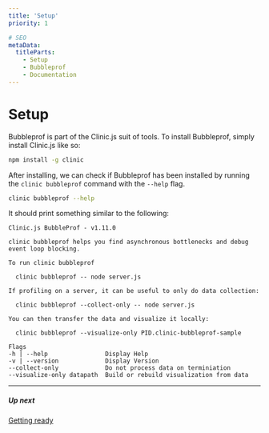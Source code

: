 ```yaml
---
title: 'Setup'
priority: 1

# SEO
metaData:
  titleParts:
    - Setup
    - Bubbleprof
    - Documentation
---
```


# Setup

Bubbleprof is part of the Clinic.js suit of tools. To install Bubbleprof, simply install Clinic.js like so:

```bash
npm install -g clinic
```

After installing, we can check if Bubbleprof has been installed by running the `clinic bubbleprof` command with the `--help` flag.

```bash
clinic bubbleprof --help
```

It should print something similar to the following:

```
Clinic.js BubbleProf - v1.11.0

clinic bubbleprof helps you find asynchronous bottlenecks and debug event loop blocking.

To run clinic bubbleprof

  clinic bubbleprof -- node server.js

If profiling on a server, it can be useful to only do data collection:

  clinic bubbleprof --collect-only -- node server.js

You can then transfer the data and visualize it locally:

  clinic bubbleprof --visualize-only PID.clinic-bubbleprof-sample

Flags
-h | --help                Display Help
-v | --version             Display Version
--collect-only             Do not process data on terminiation
--visualize-only datapath  Build or rebuild visualization from data
```

---

##### Up next

[Getting ready](/documentation/bubbleprof/02-getting-ready/)
